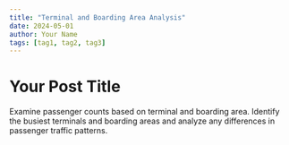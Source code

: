 ```yaml
---
title: "Terminal and Boarding Area Analysis"
date: 2024-05-01
author: Your Name
tags: [tag1, tag2, tag3]
---
```


# Your Post Title

Examine passenger counts based on terminal and boarding area. Identify the busiest terminals and boarding areas and analyze any differences in passenger traffic patterns.